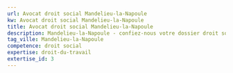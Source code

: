 ```yaml
---
url: Avocat droit social Mandelieu-la-Napoule
kw: Avocat droit social Mandelieu-la-Napoule
title: Avocat droit social Mandelieu-la-Napoule
description: Mandelieu-la-Napoule - confiez-nous votre dossier droit social
tag_ville: Mandelieu-la-Napoule
competence: droit social
expertise: droit-du-travail
extertise_id: 3
---
```

